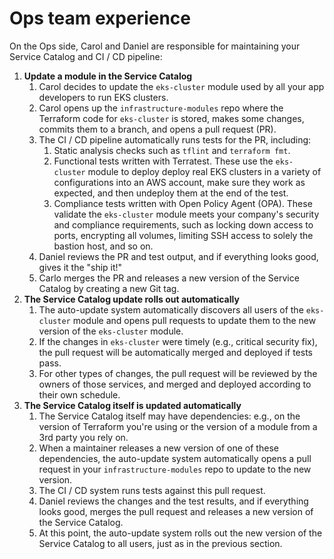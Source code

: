 # Ops team experience

On the Ops side, Carol and Daniel are responsible for maintaining your Service Catalog and CI / CD pipeline:

1. **Update a module in the Service Catalog**
    1. Carol decides to update the `eks-cluster` module used by all your app developers to run EKS clusters.
    2. Carol opens up the `infrastructure-modules` repo where the Terraform code for `eks-cluster` is stored, makes some changes, commits them to a branch, and opens a pull request (PR).
    3. The CI / CD pipeline automatically runs tests for the PR, including:
        1. Static analysis checks such as `tflint` and `terraform fmt`.
        2. Functional tests written with Terratest. These use the `eks-cluster` module to deploy deploy real EKS clusters in a variety of configurations into an AWS account, make sure they work as expected, and then undeploy them at the end of the test.
        3. Compliance tests written with Open Policy Agent (OPA). These validate the `eks-cluster` module meets your company's security and compliance requirements, such as locking down access to ports, encrypting all volumes, limiting SSH access to solely the bastion host, and so on.
    4. Daniel reviews the PR and test output, and if everything looks good, gives it the "ship it!"
    5. Carlo merges the PR and releases a new version of the Service Catalog by creating a new Git tag.
2. **The Service Catalog update rolls out automatically**
    1. The auto-update system automatically discovers all users of the `eks-cluster` module and opens pull requests to update them to the new version of the `eks-cluster` module.
    2. If the changes in `eks-cluster` were timely (e.g., critical security fix), the pull request will be automatically merged and deployed if tests pass.
    3. For other types of changes, the pull request will be reviewed by the owners of those services, and merged and deployed according to their own schedule.
3. **The Service Catalog itself is updated automatically**
    1. The Service Catalog itself may have dependencies: e.g., on the version of Terraform you're using or the version of a module from a 3rd party you rely on.
    2. When a maintainer releases a new version of one of these dependencies, the auto-update system automatically opens a pull request in your `infrastructure-modules` repo to update to the new version.
    3. The CI / CD system runs tests against this pull request.
    4. Daniel reviews the changes and the test results, and if everything looks good, merges the pull request and releases a new version of the Service Catalog.
    5. At this point, the auto-update system rolls out the new version of the Service Catalog to all users, just as in the previous section.


<!-- ##DOCS-SOURCER-START
{"sourcePlugin":"Local File Copier","hash":"6420bc6c2629e6b83ad4c22f1b272d76"}
##DOCS-SOURCER-END -->
